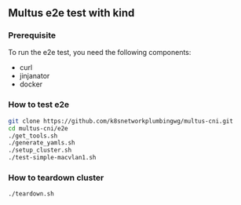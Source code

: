#

## Multus e2e test with kind

### Prerequisite

To run the e2e test, you need the following components:

- curl
- jinjanator
- docker

### How to test e2e

```bash
git clone https://github.com/k8snetworkplumbingwg/multus-cni.git
cd multus-cni/e2e
./get_tools.sh
./generate_yamls.sh
./setup_cluster.sh
./test-simple-macvlan1.sh
```

### How to teardown cluster

```bash
./teardown.sh
```
